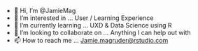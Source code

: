 - 👋 Hi, I’m @JamieMag
- 👀 I’m interested in ... User / Learning Experience 
- 🌱 I’m currently learning ... UXD & Data Science using R 
- 💞️ I’m looking to collaborate on ... Anything I can help out with 
- 📫 How to reach me ... Jamie.magruder@rstudio.com 

<!---
JamieMag/JamieMag is a ✨ special ✨ repository because its `README.md` (this file) appears on your GitHub profile.
You can click the Preview link to take a look at your changes.
--->
